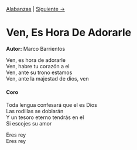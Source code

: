 [Alabanzas](app://obsidian.md/alabanza) | [Siguiente →](dios-de-promesas)
# Ven, Es Hora De Adorarle
**Autor:** Marco Barrientos

Ven, es hora de adorarle  
Ven, habre tu corazón a el  
Ven, ante su trono estamos  
Ven, ante la majestad de dios, ven  

#### Coro  
Toda lengua confesará que el es Dios  
Las rodillas se doblarán  
Y un tesoro eterno tendrás en el  
Si escojes su amor  

Eres rey  
Eres rey
